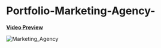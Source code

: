 # Portfolio-Marketing-Agency-

<b><a href="https://youtu.be/QpJW5RSz7lI">Video Preview</a></b>


![Marketing_Agency](https://user-images.githubusercontent.com/73273488/200349069-ecfdce9d-d898-47a8-990c-3f19a71cae24.jpg)
